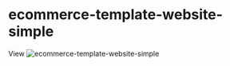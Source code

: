 # ecommerce-template-website-simple
View
![ecommerce-template-website-simple](https://raw.githubusercontent.com/zunaidmiah/ecommerce-template-website-simple/main/index.png)
